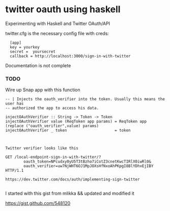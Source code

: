 # twitter oauth using haskell

Experimenting with Haskell and Twitter OAuth/API


twitter.cfg is the necessary config file with creds:

      [app]
      key = yourkey
      secret =  yoursecret
      callback = http://localhost:3000/sign-in-with-twitter

Documentation is not complete


### TODO

Wire up Snap app with this function 


```
-- | Injects the oauth_verifier into the token. Usually this means the user has 
-- authorized the app to access his data.

injectOAuthVerifier :: String -> Token -> Token
injectOAuthVerifier value (ReqToken app params) = ReqToken app (replace ("oauth_verifier",value) params)
injectOAuthVerifier _ token                     = token



Twitter verifier looks like this

GET /local-endpoint-sign-in-with-twitter/?
        oauth_token=NPcudxy0yU5T3tBzho7iCotZ3cnetKwcTIRlX0iwRl0&
        oauth_verifier=uw7NjWHT6OJ1MpJOXsHfNxoAhPKpgI8BlYDhxEjIBY HTTP/1.1

https://dev.twitter.com/docs/auth/implementing-sign-twitter


```




I started with this gist from mlikka && updated and modified it

https://gist.github.com/548120
